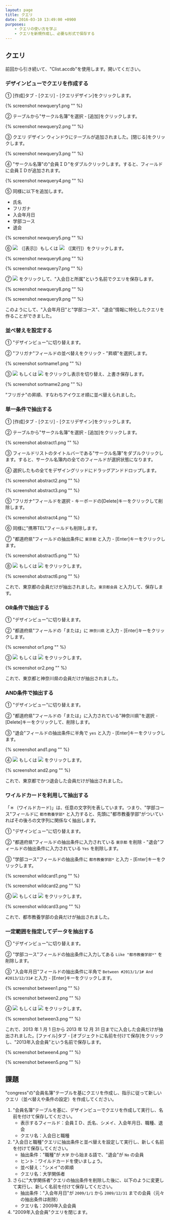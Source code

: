 ```yaml
---
layout: page
title: クエリ
date: 2016-03-10 13:49:00 +0900
purposes:
    - クエリの使い方を学ぶ
    - クエリを新規作成し、必要な形式で保存する
---
```



クエリ
------

前回から引き続いて、"Clist.accdb"を使用します。開いてください。


### デザインビューでクエリを作成する

&#9312; [作成]タブ - [クエリ] - [クエリデザイン]をクリックします。

{% screenshot newquery1.png "" %}

&#9313; テーブルから"サークル名簿"を選択 - [追加]をクリックします。

{% screenshot newquery2.png "" %}

&#9314; クエリ デザイン ウィンドウにテーブルが追加されました。[閉じる]をクリックします。

{% screenshot newquery3.png "" %}

&#9315; "サークル名簿"の"会員ＩＤ"をダブルクリックします。すると、フィールドに会員ＩＤが追加されます。

{% screenshot newquery4.png "" %}

&#9316; 同様に以下を追加します。

-   氏名
-   フリガナ
-   入会年月日
-   学部コース
-   退会

{% screenshot newquery5.png "" %}

&#9317; ![](../pic/databaseview.png) （[表示]）もしくは ![](../pic/action.png) （[実行]）をクリックします。

{% screenshot newquery6.png "" %}

{% screenshot newquery7.png "" %}

&#9318; ![](../pic/quicksave.png) をクリックして、"入会日と所属"という名前でクエリを保存します。

{% screenshot newquery8.png "" %}

{% screenshot newquery9.png "" %}

このようにして、"入会年月日"と"学部コース"、"退会"情報に特化したクエリを作ることができました。


### 並べ替えを設定する

&#9312; "デザインビュー"に切り替えます。

&#9313; "フリガナ"フィールドの並べ替えをクリック - "昇順"を選択します。

{% screenshot sortname1.png "" %}

&#9314; ![](../pic/databaseview.png) もしくは ![](../pic/action.png) をクリックし表示を切り替え、上書き保存します。

{% screenshot sortname2.png "" %}

"フリガナ"の昇順、すなわちアイウエオ順に並べ替えられました。


### 単一条件で抽出する

&#9312; [作成]タブ - [クエリ] - [クエリデザイン]をクリックします。

&#9313; テーブルから"サークル名簿"を選択 - [追加]をクリックします。

{% screenshot abstract1.png "" %}

&#9314; フィールドリストのタイトルバーである"サークル名簿"をダブルクリックします。すると、サークル名簿内の全てのフィールドが選択状態になります。

&#9315; 選択したもの全てをデザイングリッドにドラッグアンドドロップします。

{% screenshot abstract2.png "" %}

{% screenshot abstract3.png "" %}

&#9316; "フリガナ"フィールドを選択 - キーボードの[Delete]キーをクリックして削除します。

{% screenshot abstract4.png "" %}

&#9317; 同様に"携帯TEL"フィールドも削除します。

&#9318; "都道府県"フィールドの抽出条件に `東京都` と入力 - [Enter]キーをクリックします。

{% screenshot abstract5.png "" %}

&#9319; ![](../pic/databaseview.png) もしくは ![](../pic/action.png) をクリックします。

{% screenshot abstract6.png "" %}

これで、東京都の会員だけが抽出されました。`東京都会員` と入力して、保存します。


### OR条件で抽出する

&#9312; "デザインビュー"に切り替えます。

&#9313; "都道府県"フィールドの「または」に `神奈川県` と入力 - [Enter]キーをクリックします。

{% screenshot or1.png "" %}

&#9314; ![](../pic/databaseview.png) もしくは ![](../pic/action.png) をクリックします。

{% screenshot or2.png "" %}

これで、東京都と神奈川県の会員だけが抽出されました。


### AND条件で抽出する

&#9312; "デザインビュー"に切り替えます。

&#9313; "都道府県"フィールドの「または」に入力されている"神奈川県"を選択 - [Delete]キーをクリックして、削除します。

&#9314; "退会"フィールドの抽出条件に半角で `yes` と入力 - [Enter]キーをクリックします。

{% screenshot and1.png "" %}

&#9315; ![](../pic/databaseview.png) もしくは ![](../pic/action.png) をクリックします。

{% screenshot and2.png "" %}

これで、東京都でかつ退会した会員だけが抽出されました。


### ワイルドカードを利用して抽出する

「＊（ワイルドカード)」は、任意の文字列を表しています。つまり、"学部コース"フィールドに `都市教養学部*` と入力すると、先頭に"都市教養学部"がついていればその後ろの文字列に関係なく抽出します。

&#9312; "デザインビュー"に切り替えます。

&#9313; "都道府県"フィールドの抽出条件に入力されている `東京都` を削除 - "退会"フィールドの抽出条件に入力されている `Yes` を削除します。

&#9314; "学部コース"フィールドの抽出条件に `都市教養学部*` と入力 - [Enter]キーをクリックします。

{% screenshot wildcard1.png "" %}

{% screenshot wildcard2.png "" %}

&#9315; ![](../pic/databaseview.png) もしくは ![](../pic/action.png) をクリックします。

{% screenshot wildcard3.png "" %}

これで、都市教養学部の会員だけが抽出されました。


### 一定範囲を指定してデータを抽出する

&#9312; "デザインビュー"に切り替えます。

&#9313; "学部コース"フィールドの抽出条件に入力してある `Like "都市教養学部*"` を削除します。

&#9314; "入会年月日"フィールドの抽出条件に半角で `Between #2013/1/1# And #2013/12/31#` と入力 - [Enter]キーをクリックします。

{% screenshot between1.png "" %}

{% screenshot between2.png "" %}

&#9315; ![](../pic/databaseview.png) もしくは ![](../pic/action.png) をクリックします。

{% screenshot between3.png "" %}

これで、2013 年 1 月 1 日から 2013 年 12 月 31 日までに入会した会員だけが抽出されました。[ファイル]タブ - [オブジェクトに名前を付けて保存]をクリックし、"2013年入会会員"という名前で保存します。

{% screenshot between4.png "" %}

{% screenshot between5.png "" %}


課題
----

"congress"の"会員名簿"テーブルを基にクエリを作成し、指示に従って新しいクエリ（並べ替えや条件の設定）を作成してください。

1. "会員名簿"テーブルを基に、デザインビューでクエリを作成して実行し、名前を付けて保存してください。
    -   表示するフィールド：会員ＩＤ、氏名、シメイ、入会年月日、職種、退会
    -   クエリ名：入会日と職種
2. "入会日と職種"クエリに抽出条件と並べ替えを設定して実行し、新しく名前を付けて保存してください。
    -   抽出条件："職種"が `大学` から始まる語で、"退会"が `No` の会員
	-   ヒント：ワイルドカードを使いましょう。
    -   並べ替え："シメイ"の昇順
    -   クエリ名：大学関係者
3. さらに"大学関係者"クエリの抽出条件を削除した後に、以下のように変更して実行し、新しく名前を付けて保存してください。
    -   抽出条件："入会年月日"が `2009/1/1` から `2009/12/31` までの会員（元々の抽出条件は削除）
    -   クエリ名：2009年入会会員
4. "2009年入会会員"クエリを閉じます。
